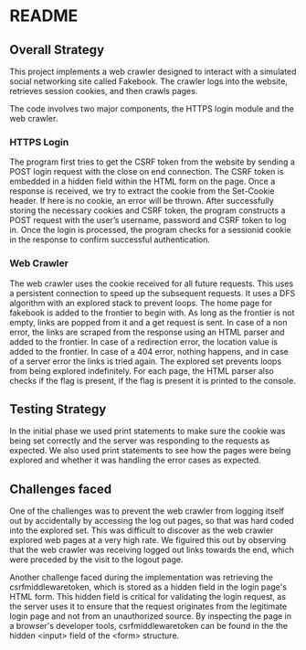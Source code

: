 # README #

## Overall Strategy ##

This project implements a web crawler designed to interact with a simulated social networking site called Fakebook. The crawler logs into the website, retrieves session cookies, and then crawls pages.

The code involves two major components, the HTTPS login module and the web crawler.

### HTTPS Login ###

The program first tries to get the CSRF token from the website by sending a POST login request with the close on end connection. The CSRF token is embedded in a hidden field within the HTML form on the page. Once a response is received, we try to extract the cookie from the Set-Cookie header. If here is no cookie, an error will be thrown. After successfully storing the necessary cookies and CSRF token, the program constructs a POST request with the user’s username, password and CSRF token to log in. Once the login is processed, the program checks for a sessionid cookie in the response to confirm successful authentication.

### Web Crawler ###

The web crawler uses the cookie received for all future requests. This uses a persistent connection to speed up the subsequent requests. It uses a DFS algorithm with an explored stack to prevent loops. The home page for fakebook is added to the frontier to begin with. As long as the frontier is not empty, links are popped from it and a get request is sent. In case of a non error, the links are scraped from the response using an HTML parser and added to the frontier. In case of a redirection error, the location value is added to the frontier. In case of a 404 error, nothing happens, and in case of a server error the links is tried again.
The explored set prevents loops from being explored indefinitely. For each page, the HTML parser also checks if the flag is present, if the flag is present it is printed to the console. 

## Testing Strategy ##

In the initial phase we used print statements to make sure the cookie was being set correctly and the server was responding to the requests as expected. We also used print statements to see how the pages were being explored and whether it was handling the error cases as expected.

## Challenges faced ##

One of the challenges was to prevent the web crawler from logging itself out by accidentally by accessing the log out pages, so that was hard coded into the explored set. This was difficult to discover as the web crawler explored web pages at a very high rate. We figuired this out by observing that the web crawler was receiving logged out links towards the end, which were preceded by the visit to the logout page.

Another challenge faced during the implementation was retrieving the csrfmiddlewaretoken, which is stored as a hidden field in the login page's HTML form. This hidden field is critical for validating the login request, as the server uses it to ensure that the request originates from the legitimate login page and not from an unauthorized source. By inspecting the page in a browser's developer tools, csrfmiddlewaretoken can be found in the the hidden \<input\> field of the  \<form\> structure.